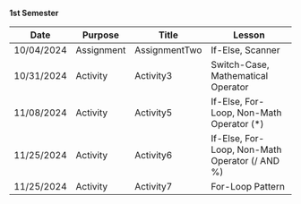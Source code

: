 **1st Semester**

|Date|Purpose|Title|Lesson|
|-------------|-------------|-----|---|
|10/04/2024|Assignment|AssignmentTwo|If-Else, Scanner
|10/31/2024|Activity|Activity3|Switch-Case, Mathematical Operator
|11/08/2024|Activity|Activity5|If-Else, For-Loop, Non-Math Operator (*)
|11/25/2024|Activity|Activity6|If-Else, For-Loop, Non-Math Operator (/ AND %)
|11/25/2024|Activity|Activity7|For-Loop Pattern

